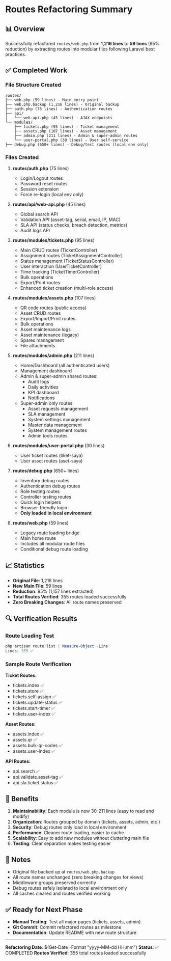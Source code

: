 # Routes Refactoring Summary

## 📊 Overview

Successfully refactored `routes/web.php` from **1,216 lines** to **59 lines** (95% reduction) by extracting routes into modular files following Laravel best practices.

## ✅ Completed Work

### File Structure Created

```
routes/
├── web.php (59 lines) - Main entry point
├── web.php.backup (1,216 lines) - Original backup
├── auth.php (75 lines) - Authentication routes
├── api/
│   └── web-api.php (45 lines) - AJAX endpoints
└── modules/
    ├── tickets.php (95 lines) - Ticket management
    ├── assets.php (107 lines) - Asset management
    ├── admin.php (211 lines) - Admin & super-admin routes
    └── user-portal.php (30 lines) - User self-service
├── debug.php (650+ lines) - Debug/test routes (local env only)
```

### Files Created

1. **routes/auth.php** (75 lines)
   - Login/Logout routes
   - Password reset routes
   - Session extension
   - Force re-login (local env only)

2. **routes/api/web-api.php** (45 lines)
   - Global search API
   - Validation API (asset-tag, serial, email, IP, MAC)
   - SLA API (status checks, breach detection, metrics)
   - Audit logs API

3. **routes/modules/tickets.php** (95 lines)
   - Main CRUD routes (TicketController)
   - Assignment routes (TicketAssignmentController)
   - Status management (TicketStatusController)
   - User interaction (UserTicketController)
   - Time tracking (TicketTimerController)
   - Bulk operations
   - Export/Print routes
   - Enhanced ticket creation (multi-role access)

4. **routes/modules/assets.php** (107 lines)
   - QR code routes (public access)
   - Asset CRUD routes
   - Export/Import/Print routes
   - Bulk operations
   - Asset maintenance logs
   - Asset maintenance (legacy)
   - Spares management
   - File attachments

5. **routes/modules/admin.php** (211 lines)
   - Home/Dashboard (all authenticated users)
   - Management dashboard
   - Admin & super-admin shared routes:
     - Audit logs
     - Daily activities
     - KPI dashboard
     - Notifications
   - Super-admin only routes:
     - Asset requests management
     - SLA management
     - System settings management
     - Master data management
     - System management routes
     - Admin tools routes

6. **routes/modules/user-portal.php** (30 lines)
   - User ticket routes (tiket-saya)
   - User asset routes (aset-saya)

7. **routes/debug.php** (650+ lines)
   - Inventory debug routes
   - Authentication debug routes
   - Role testing routes
   - Controller testing routes
   - Quick login helpers
   - Browser-friendly login
   - **Only loaded in local environment**

8. **routes/web.php** (59 lines)
   - Legacy route loading bridge
   - Main home route
   - Includes all modular route files
   - Conditional debug route loading

## 📈 Statistics

- **Original File**: 1,216 lines
- **New Main File**: 59 lines
- **Reduction**: 95% (1,157 lines extracted)
- **Total Routes Verified**: 355 routes loaded successfully
- **Zero Breaking Changes**: All route names preserved

## 🔍 Verification Results

### Route Loading Test

```powershell
php artisan route:list | Measure-Object -Line
Lines: 355 ✅
```

### Sample Route Verification

**Ticket Routes:**
- tickets.index ✅
- tickets.store ✅
- tickets.self-assign ✅
- tickets.update-status ✅
- tickets.start-timer ✅
- tickets.user-index ✅

**Asset Routes:**
- assets.index ✅
- assets.qr ✅
- assets.bulk-qr-codes ✅
- assets.user-index ✅

**API Routes:**
- api.search ✅
- api.validate.asset-tag ✅
- api.sla.ticket.status ✅

## 🎯 Benefits

1. **Maintainability**: Each module is now 30-211 lines (easy to read and modify)
2. **Organization**: Routes grouped by domain (tickets, assets, admin, etc.)
3. **Security**: Debug routes only load in local environment
4. **Performance**: Cleaner route loading, easier to cache
5. **Scalability**: Easy to add new modules without cluttering main file
6. **Testing**: Clear separation makes testing easier

## 📝 Notes

- Original file backed up at `routes/web.php.backup`
- All route names unchanged (zero breaking changes for views)
- Middleware groups preserved correctly
- Debug routes safely isolated to local environment only
- All caches cleared and routes verified working

## ✅ Ready for Next Phase

- **Manual Testing**: Test all major pages (tickets, assets, admin)
- **Git Commit**: Commit refactored routes as milestone
- **Documentation**: Update README with new route structure

---

**Refactoring Date**: $(Get-Date -Format "yyyy-MM-dd HH:mm")
**Status**: ✅ COMPLETED
**Routes Verified**: 355 total routes loaded successfully

